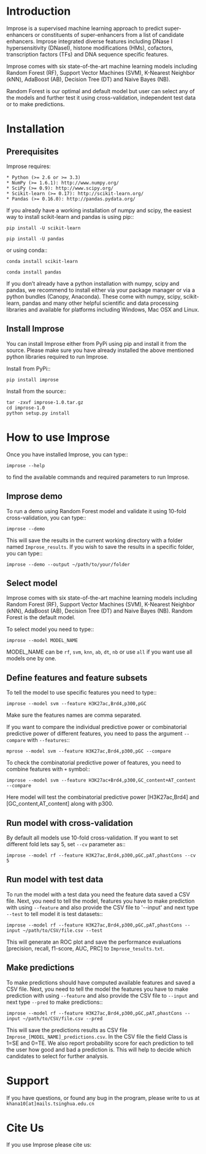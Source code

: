 Introduction
============
Improse is a supervised machine learning approach to predict super-enhancers or constituents of super-enhancers from a list of candidate enhancers. Improse integrated diverse features including DNase I hypersensitivity (DNaseI), histone modifications (HMs), cofactors, transcription factors (TFs) and DNA sequence specific features.

Improse comes with six state-of-the-art machine learning models including Random Forest (RF), Support Vector Machines (SVM), K-Nearest Neighbor (kNN), AdaBoost (AB), Decision Tree (DT) and Naive Bayes (NB).

Random Forest is our optimal and default model but user can select any of the models and further test it using cross-validation, independent test data or to make predictions. 

Installation
============

Prerequisites
-------------
Improse requires:

	* Python (>= 2.6 or >= 3.3)
	* NumPy (>= 1.6.1): http://www.numpy.org/
	* SciPy (>= 0.9): http://www.scipy.org/
	* Scikit-learn (>= 0.17): http://scikit-learn.org/
	* Pandas (>= 0.16.0): http://pandas.pydata.org/

If you already have a working installation of numpy and scipy, the easiest way to install scikit-learn and pandas is using pip::

	pip install -U scikit-learn

	pip install -U pandas

or using conda::

	conda install scikit-learn

	conda install pandas


If you don’t already have a python installation with numpy, scipy and pandas, we recommend to install either via your package manager or via a python bundles (Canopy, Anaconda). These come with numpy, scipy, scikit-learn, pandas and many other helpful scientific and data processing libraries and available for platforms including Windows, Mac OSX and Linux.


Install Improse
---------------
You can install Improse either from PyPi using pip and install it from the source. Please make sure you have already installed the above mentioned python libraries required to run Improse.

Install from PyPi::

	pip install improse

Install from the source::
	
	tar -zxvf improse-1.0.tar.gz
	cd improse-1.0
	python setup.py install

How to use Improse
==================
Once you have installed Improse, you can type::

	improse --help

to find the available commands and required parameters to run Improse. 

Improse demo
-------------

To run a demo using Random Forest model and validate it using 10-fold cross-validation, you can type::

	improse --demo

This will save the results in the current working directory with a folder named ``Improse_results``. If you wish to save the results in a specific folder, you can type::

	improse --demo --output ~/path/to/your/folder

Select model
------------
Improse comes with six state-of-the-art machine learning models including Random Forest (RF), Support Vector Machines (SVM), K-Nearest Neighbor (kNN), AdaBoost (AB), Decision Tree (DT) and Naive Bayes (NB). Random Forest is the default model.

To select model you need to type::

	improse --model MODEL_NAME

MODEL_NAME can be ``rf``, ``svm``, ``knn``, ``ab``, ``dt``, ``nb`` or use ``all`` if you want use all models one by one.

Define features and feature subsets
-----------------------------------
To tell the model to use specific features you need to type::

	improse --model svm --feature H3K27ac,Brd4,p300,pGC

Make sure the features names are comma separated. 

If you want to compare the individual predictive power or combinatorial predictive power of different features, you need to pass the argument ``--compare`` with ``--features``::

	mprose --model svm --feature H3K27ac,Brd4,p300,pGC --compare

To check the combinatorial predictive power of features, you need to combine features with ``+`` symbol::

	improse --model svm --feature H3K27ac+Brd4,p300,GC_content+AT_content --compare

Here model will test the combinatorial predictive power [H3K27ac,Brd4] and [GC_content,AT_content] along with p300.

Run model with cross-validation
-------------------------------
By default all models use 10-fold cross-validation. If you want to set different fold lets say 5, set ``--cv`` parameter as::

	improse --model rf --feature H3K27ac,Brd4,p300,pGC,pAT,phastCons --cv 5

Run model with test data
------------------------
To run the model with a test data you need the feature data saved a CSV file. Next, you need to tell the model, features you have to make prediction with using ``--feature`` and also provide the CSV file to '--input' and next type ``--test`` to tell model it is test datasets::

	improse --model rf --feature H3K27ac,Brd4,p300,pGC,pAT,phastCons --input ~/path/to/CSV/file.csv --test

This will generate an ROC plot and save the performance evaluations [precision, recall, f1-score, AUC, PRC] to ``Improse_tesults.txt``.

Make predictions
------------------
To make predictions should have computed available features and saved a CSV file. Next, you need to tell the model the features you have to make prediction with using ``--feature`` and also provide the CSV file to ``--input`` and next type ``--pred`` to make predictions::

	improse --model rf --feature H3K27ac,Brd4,p300,pGC,pAT,phastCons --input ~/path/to/CSV/file.csv --pred

This will save the predictions results as CSV file ``Improse_[MODEL_NAME]_predictions.csv``. In the CSV file the field Class is 1=SE and 0=TE. We also report  probability score for each prediction to tell the user how good and bad a prediction is. This will help to decide which candidates to select for further analysis.

Support
========
If you have questions, or found any bug in the program, please write to us at ``khana10[at]mails.tsinghua.edu.cn``

Cite Us
=========
If you use Improse please cite us: 
